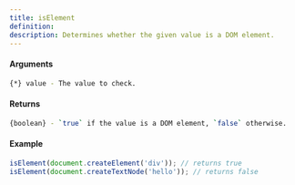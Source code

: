 ```yaml
---
title: isElement
definition: 
description: Determines whether the given value is a DOM element.
---
```



#### Arguments


```bash
{*} value - The value to check.
```


#### Returns


```bash
{boolean} - `true` if the value is a DOM element, `false` otherwise.
```


#### Example


```ts
isElement(document.createElement('div')); // returns trueisElement(document.createTextNode('hello')); // returns false
```